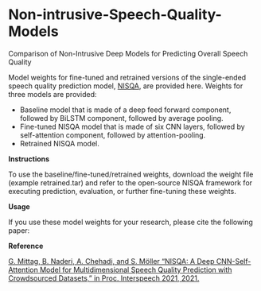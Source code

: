 # Non-intrusive-Speech-Quality-Models
Comparison of Non-Intrusive Deep Models for Predicting Overall Speech Quality

Model weights for fine-tuned and retrained versions of the single-ended speech quality prediction model, [NISQA](https://github.com/gabrielmittag/NISQA), are provided here. Weights for three models are provided:

- Baseline model that is made of a deep feed forward component, followed by BiLSTM component, followed by average pooling.
- Fine-tuned NISQA model that is made of six CNN layers, followed by self-attention component, followed by attention-pooling.
- Retrained NISQA model.

**Instructions**

To use the baseline/fine-tuned/retrained weights, download the weight file (example retrained.tar) and refer to the open-source NISQA framework for executing prediction, evaluation, or further fine-tuning these weights.

**Usage**

If you use these model weights for your research, please cite the following paper:

**Reference**

[G. Mittag, B. Naderi, A. Chehadi, and S. Möller “NISQA: A Deep CNN-Self-Attention Model for Multidimensional Speech Quality Prediction with Crowdsourced Datasets,” in Proc. Interspeech 2021, 2021.](https://www.isca-speech.org/archive/pdfs/interspeech_2021/mittag21_interspeech.pdf)
